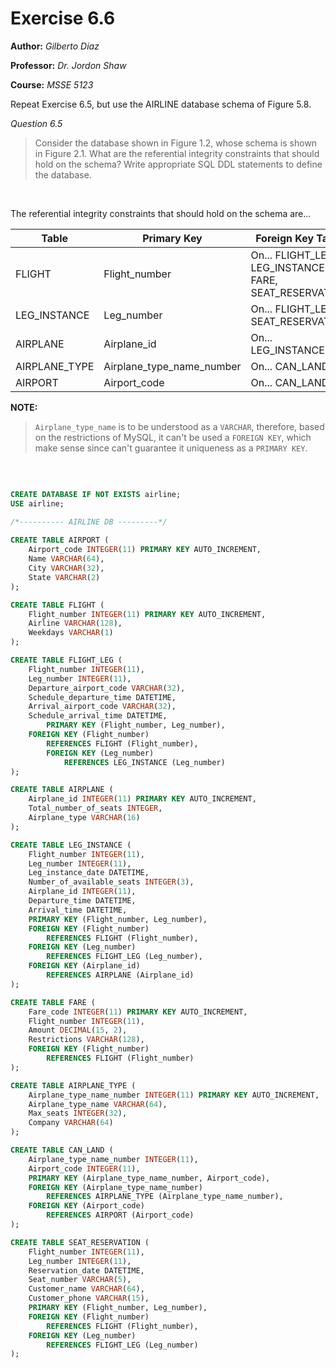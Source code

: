 # Exercise 6.6
**Author:** *Gilberto Diaz*

**Professor:** *Dr. Jordon Shaw*

**Course:** *MSSE 5123*
<br>

Repeat Exercise 6.5, but use the AIRLINE database schema of Figure 5.8.

*Question 6.5*
> Consider the database shown in Figure 1.2, whose schema is shown in Figure 2.1. What are the referential integrity constraints that should hold on the schema? Write appropriate SQL DDL statements to define the database.
<br>

The referential integrity constraints that should hold on the schema are...

Table|Primary Key|Foreign Key Table
----|----|----
FLIGHT|Flight_number|On... FLIGHT_LEG, LEG_INSTANCE, FARE, SEAT_RESERVATION
LEG_INSTANCE|Leg_number|On... FLIGHT_LEG, SEAT_RESERVATION
AIRPLANE|Airplane_id|On... LEG_INSTANCE
AIRPLANE_TYPE|Airplane_type_name_number|On... CAN_LAND
AIRPORT|Airport_code|On... CAN_LAND

**NOTE:**
> `Airplane_type_name` is to be understood as a `VARCHAR`, therefore, based on the restrictions of MySQL, it can't be used a `FOREIGN KEY`, which make sense since can't guarantee it uniqueness as a `PRIMARY KEY`.
<br>

```sql

CREATE DATABASE IF NOT EXISTS airline;
USE airline;

/*---------- AIRLINE DB ---------*/
 
CREATE TABLE AIRPORT (
	Airport_code INTEGER(11) PRIMARY KEY AUTO_INCREMENT,
	Name VARCHAR(64),
	City VARCHAR(32),
	State VARCHAR(2)
);

CREATE TABLE FLIGHT (
	Flight_number INTEGER(11) PRIMARY KEY AUTO_INCREMENT,
	Airline VARCHAR(128),
	Weekdays VARCHAR(1)
);

CREATE TABLE FLIGHT_LEG (
	Flight_number INTEGER(11),
	Leg_number INTEGER(11),
	Departure_airport_code VARCHAR(32),
	Schedule_departure_time DATETIME,
	Arrival_airport_code VARCHAR(32),
	Schedule_arrival_time DATETIME,
        PRIMARY KEY (Flight_number, Leg_number),
	FOREIGN KEY (Flight_number)
		REFERENCES FLIGHT (Flight_number),
        FOREIGN KEY (Leg_number)
            REFERENCES LEG_INSTANCE (Leg_number)
);

CREATE TABLE AIRPLANE (
	Airplane_id INTEGER(11) PRIMARY KEY AUTO_INCREMENT,
	Total_number_of_seats INTEGER,
	Airplane_type VARCHAR(16)
);

CREATE TABLE LEG_INSTANCE (
	Flight_number INTEGER(11),
	Leg_number INTEGER(11),
	Leg_instance_date DATETIME,
	Number_of_available_seats INTEGER(3),
	Airplane_id INTEGER(11),
	Departure_time DATETIME,
	Arrival_time DATETIME,
	PRIMARY KEY (Flight_number, Leg_number),
	FOREIGN KEY (Flight_number)
		REFERENCES FLIGHT (Flight_number),
	FOREIGN KEY (Leg_number)
		REFERENCES FLIGHT_LEG (Leg_number),
	FOREIGN KEY (Airplane_id)
		REFERENCES AIRPLANE (Airplane_id)
);

CREATE TABLE FARE (
	Fare_code INTEGER(11) PRIMARY KEY AUTO_INCREMENT,
	Flight_number INTEGER(11),
	Amount DECIMAL(15, 2),
	Restrictions VARCHAR(128),
	FOREIGN KEY (Flight_number)
		REFERENCES FLIGHT (Flight_number)
);

CREATE TABLE AIRPLANE_TYPE (
	Airplane_type_name_number INTEGER(11) PRIMARY KEY AUTO_INCREMENT,
	Airplane_type_name VARCHAR(64),
	Max_seats INTEGER(32),
	Company VARCHAR(64)
);

CREATE TABLE CAN_LAND (
	Airplane_type_name_number INTEGER(11),
	Airport_code INTEGER(11),
	PRIMARY KEY (Airplane_type_name_number, Airport_code),
	FOREIGN KEY (Airplane_type_name_number)
		REFERENCES AIRPLANE_TYPE (Airplane_type_name_number),
	FOREIGN KEY (Airport_code)
		REFERENCES AIRPORT (Airport_code)
);

CREATE TABLE SEAT_RESERVATION (
	Flight_number INTEGER(11),
	Leg_number INTEGER(11),
	Reservation_date DATETIME,
	Seat_number VARCHAR(5),
	Customer_name VARCHAR(64),
	Customer_phone VARCHAR(15),
	PRIMARY KEY (Flight_number, Leg_number),
	FOREIGN KEY (Flight_number)
		REFERENCES FLIGHT (Flight_number),
	FOREIGN KEY (Leg_number)
		REFERENCES FLIGHT_LEG (Leg_number)
);
```
